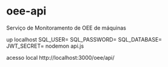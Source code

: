 # oee-api
Serviço de Monitoramento de OEE de máquinas

up localhost
SQL_USER=<user> SQL_PASSWORD=<pass> SQL_DATABASE=<database> JWT_SECRET=<secret> nodemon api.js

acesso local
http://localhost:3000/oee/api/<metodo>